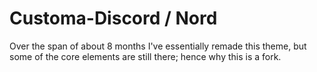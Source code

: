 # Customa-Discord / Nord
Over the span of about 8 months I've essentially remade this theme, but some of the core elements are still there; hence why this is a fork.

